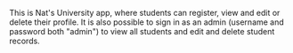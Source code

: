 This is Nat's University app, where students can register, view and edit or delete their profile. It is also possible to sign in as an admin (username and password both "admin") to view all students and edit and delete student records.
